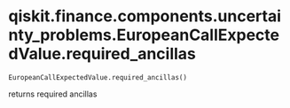 # qiskit.finance.components.uncertainty\_problems.EuropeanCallExpectedValue.required\_ancillas

`EuropeanCallExpectedValue.required_ancillas()`

returns required ancillas
